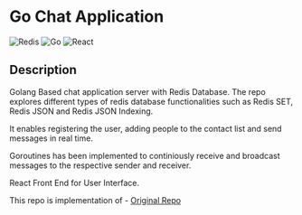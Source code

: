 # Go Chat Application

![Redis](https://img.shields.io/badge/redis-%23DD0031.svg?style=for-the-badge&logo=redis&logoColor=white) ![Go](https://img.shields.io/badge/go-%2300ADD8.svg?style=for-the-badge&logo=go&logoColor=white) ![React](https://img.shields.io/badge/react-%2320232a.svg?style=for-the-badge&logo=react&logoColor=%2361DAFB)

## Description

Golang Based chat application server with Redis Database. The repo explores different types of redis database functionalities such as Redis SET, Redis JSON and Redis JSON Indexing.

It enables registering the user, adding people to the contact list and send messages in real time.

Goroutines has been implemented to continiously receive and broadcast messages to the respective sender and receiver.

React Front End for User Interface.

This repo is implementation of  - [Original Repo](https://github.com/schadokar/go-chat-app)

